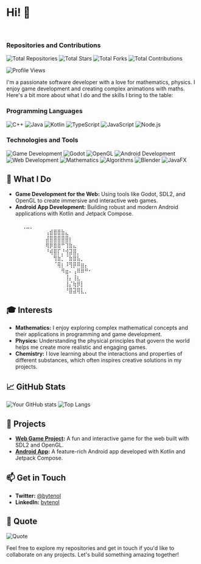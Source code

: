 # Hi! 👋 
⠀⠀⠀⠀⠀⠀⠀⠀
### Repositories and Contributions
![Total Repositories](https://img.shields.io/badge/Repositories-10-informational?style=flat-square&logo=github&logoColor=white)
![Total Stars](https://img.shields.io/badge/Stars-50-yellow?style=flat-square&logo=github&logoColor=white)
![Total Forks](https://img.shields.io/badge/Forks-20-blue?style=flat-square&logo=github&logoColor=white)
![Total Contributions](https://img.shields.io/badge/Contributions-1000-brightgreen?style=flat-square&logo=github&logoColor=white)


![Profile Views](https://komarev.com/ghpvc/?username=bytenol&color=blueviolet)

I'm a passionate software developer with a love for mathematics, physics. I enjoy game development and creating complex animations with maths. Here's a bit more about what I do and the skills I bring to the table:

### Programming Languages
![C++](https://img.shields.io/badge/C++-00599C?style=flat-square&logo=c%2B%2B&logoColor=white)
![Java](https://img.shields.io/badge/Java-007396?style=flat-square&logo=java&logoColor=white)
![Kotlin](https://img.shields.io/badge/Kotlin-0095D5?style=flat-square&logo=kotlin&logoColor=white)
![TypeScript](https://img.shields.io/badge/TypeScript-007ACC?style=flat-square&logo=typescript&logoColor=white)
![JavaScript](https://img.shields.io/badge/JavaScript-F7DF1E?style=flat-square&logo=javascript&logoColor=black)
![Node.js](https://img.shields.io/badge/Node.js-339933?style=flat-square&logo=node.js&logoColor=white)

### Technologies and Tools
![Game Development](https://img.shields.io/badge/Game%20Development-8C52FF?style=flat-square&logo=unity&logoColor=white)
![Godot](https://img.shields.io/badge/Godot-478CBF?style=flat-square&logo=godot-engine&logoColor=white)
![OpenGL](https://img.shields.io/badge/OpenGL-5586A4?style=flat-square&logo=opengl&logoColor=white)
![Android Development](https://img.shields.io/badge/Android%20Development-3DDC84?style=flat-square&logo=android&logoColor=white)
![Web Development](https://img.shields.io/badge/Web%20Development-4285F4?style=flat-square&logo=google-chrome&logoColor=white)
![Mathematics](https://img.shields.io/badge/Mathematics-FFD700?style=flat-square&logo=mathematica&logoColor=white)
![Algorithms](https://img.shields.io/badge/Algorithms-FF6F00?style=flat-square&logo=algolia&logoColor=white)
![Blender](https://img.shields.io/badge/Blender-F5792A?style=flat-square&logo=blender&logoColor=white)
![JavaFX](https://img.shields.io/badge/JavaFX-2F8F9D?style=flat-square&logo=java&logoColor=white)

## 🌟 What I Do
- **Game Development for the Web:** Using tools like Godot, SDL2, and OpenGL to create immersive and interactive web games.
- **Android App Development:** Building robust and modern Android applications with Kotlin and Jetpack Compose.

⠀⠀⠀⠀⢀⣀⡀⠀⠀⠀⠀⠀⠀⠀⠀⠀⠀⠀⠀⠀⠀⠀
⠀⠀⠀⠀⠀⠀⠀⠀⠀⠀⢠⣾⣿⣿⣷⣄⠀⠀⠀⠀⠀⠀⠀⠀⠀⠀⠀⠀⠀
⠀⠀⠀⠀⠀⠀⠀⠀⠀⠀⣼⣿⣿⣿⣿⣿⡆⠀⠀⠀⠀⠀⠀⠀⠀⠀⠀⠀⠀
⠀⠀⠀⠀⠀⠀⠀⠀⠀⠀⢿⡿⣿⣿⠛⢹⣷⣄⠀⠀⠀⠀⠀⠀⠀⠀⠀⠀⠀
⠀⠀⠀⠀⠀⠀⠀⠀⠀⠀⠘⢾⣿⡏⡘⢺⣽⣿⡀⠀⠀⠀⠀⠀⠀⠀⠀⠀⠀
⠀⠀⠀⠀⠀⠀⠀⠀⠀⠀⠀⠀⢻⣷⡁⠈⣷⣿⣧⡀⠀⠀⠀⠀⠀⠀⠀⠀⠀
⠀⠀⠀⠀⠀⠀⠀⠀⠀⠀⠀⠀⠈⢿⡆⠸⢻⡿⠿⣶⡄⠀⠀⠀⠀⠀⠀⠀⠀
⠀⠀⠀⠀⠀⠀⠀⠀⠀⠀⠀⠀⠀⠀⠻⣶⠄⢠⠿⠿⠛⠂⠀⠀⠀⠀⠀⠀⠀
⠀⠀⠀⠀⠀⠀⠀⠀⠀⠀⠀⠀⠀⠀⠀⢸⡄⢸⣆⠀⠀⠀⠀⠀⠀⠀⠀⠀⠀
⠀⠀⠀⠀⠀⠀⠀⠀⠀⠀⠀⠀⠀⠀⠀⢸⡌⢷⡿⡇⠀⠀⠀⠀⠀⠀⠀⠀⠀
⠀⠀⠀⠀⠀⠀⠀⠀⠀⠀⠀⠀⠀⠀⠀⠘⣿⣽⢿⣇⡀⠀⠀⠀⠀⠀⠀⠀⠀


## 🎓 Interests
- **Mathematics:** I enjoy exploring complex mathematical concepts and their applications in programming and game development.
- **Physics:** Understanding the physical principles that govern the world helps me create more realistic and engaging games.
- **Chemistry:** I love learning about the interactions and properties of different substances, which often inspires creative solutions in my projects.

## 📈 GitHub Stats
![Your GitHub stats](https://github-readme-stats.vercel.app/api?username=bytenol&show_icons=true&theme=radical)
![Top Langs](https://github-readme-stats.vercel.app/api/top-langs/?username=bytenol&layout=compact&theme=radical)

## 🚀 Projects
- **[Web Game Project](https://github.com/bytenol/web-game-project):** A fun and interactive game for the web built with SDL2 and OpenGL.
- **[Android App](https://github.com/bytenol/android-app):** A feature-rich Android app developed with Kotlin and Jetpack Compose.

## 📫 Get in Touch
- **Twitter:** [@bytenol](https://twitter.com/bytenol)
- **LinkedIn:** [bytenol](https://www.linkedin.com/in/bytenol/)

## 💬 Quote
![Quote](https://github-readme-quotes.herokuapp.com/quote?theme=radical)

Feel free to explore my repositories and get in touch if you'd like to collaborate on any projects. Let's build something amazing together!

